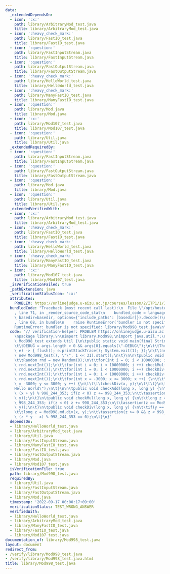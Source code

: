 ```yaml
---
data:
  _extendedDependsOn:
  - icon: ':x:'
    path: library/ArbitraryMod_test.java
    title: library/ArbitraryMod_test.java
  - icon: ':heavy_check_mark:'
    path: library/FastIO_test.java
    title: library/FastIO_test.java
  - icon: ':question:'
    path: library/FastInputStream.java
    title: library/FastInputStream.java
  - icon: ':question:'
    path: library/FastOutputStream.java
    title: library/FastOutputStream.java
  - icon: ':heavy_check_mark:'
    path: library/HelloWorld_test.java
    title: library/HelloWorld_test.java
  - icon: ':heavy_check_mark:'
    path: library/ManyFastIO_test.java
    title: library/ManyFastIO_test.java
  - icon: ':question:'
    path: library/Mod.java
    title: library/Mod.java
  - icon: ':x:'
    path: library/Mod107_test.java
    title: library/Mod107_test.java
  - icon: ':question:'
    path: library/Util.java
    title: library/Util.java
  _extendedRequiredBy:
  - icon: ':question:'
    path: library/FastInputStream.java
    title: library/FastInputStream.java
  - icon: ':question:'
    path: library/FastOutputStream.java
    title: library/FastOutputStream.java
  - icon: ':question:'
    path: library/Mod.java
    title: library/Mod.java
  - icon: ':question:'
    path: library/Util.java
    title: library/Util.java
  _extendedVerifiedWith:
  - icon: ':x:'
    path: library/ArbitraryMod_test.java
    title: library/ArbitraryMod_test.java
  - icon: ':heavy_check_mark:'
    path: library/FastIO_test.java
    title: library/FastIO_test.java
  - icon: ':heavy_check_mark:'
    path: library/HelloWorld_test.java
    title: library/HelloWorld_test.java
  - icon: ':heavy_check_mark:'
    path: library/ManyFastIO_test.java
    title: library/ManyFastIO_test.java
  - icon: ':x:'
    path: library/Mod107_test.java
    title: library/Mod107_test.java
  _isVerificationFailed: true
  _pathExtension: java
  _verificationStatusIcon: ':x:'
  attributes:
    PROBLEM: https://onlinejudge.u-aizu.ac.jp/courses/lesson/2/ITP1/1/ITP1_1_A
  bundledCode: "Traceback (most recent call last):\n  File \"/opt/hostedtoolcache/Python/3.10.6/x64/lib/python3.10/site-packages/onlinejudge_verify/documentation/build.py\"\
    , line 71, in _render_source_code_stat\n    bundled_code = language.bundle(stat.path,\
    \ basedir=basedir, options={'include_paths': [basedir]}).decode()\n  File \"/opt/hostedtoolcache/Python/3.10.6/x64/lib/python3.10/site-packages/onlinejudge_verify/languages/user_defined.py\"\
    , line 68, in bundle\n    raise RuntimeError('bundler is not specified: {}'.format(str(path)))\n\
    RuntimeError: bundler is not specified: library/Mod998_test.java\n"
  code: "// verification-helper: PROBLEM https://onlinejudge.u-aizu.ac.jp/courses/lesson/2/ITP1/1/ITP1_1_A\n\
    \npackage library;\n\nimport library.Mod998;\nimport java.util.*;\n\npublic class\
    \ Mod998_test extends Util {\n\tpublic static void main(final String[] args) {\n\
    \t\tDEBUG = args.length > 0 && args[0].equals(\"-DEBUG\");\n\t\tThread.setDefaultUncaughtExceptionHandler((t,\
    \ e) -> { flush(); e.printStackTrace(); System.exit(1); });\n\t\tnew Thread(null,\
    \ new Mod998_test(), \"\", 1 << 31).start();\n\t}\n\n\tpublic void solve() {\n\
    \t\tRandom rnd = new Random(0);\n\t\tfor(int i = 0; i < 10000000; i ++) checkAdd(rnd.nextInt(),\
    \ rnd.nextInt());\n\t\tfor(int i = 0; i < 10000000; i ++) checkMul(rnd.nextInt(),\
    \ rnd.nextInt());\n\t\tfor(int i = 0; i < 10000000; i ++) checkDiv(rnd.nextInt(),\
    \ rnd.nextInt());\n\t\tfor(int i = 0; i < 10000000; i ++) checkDiv(rnd.nextInt(),\
    \ rnd.nextInt());\n\t\tfor(int x = -3000; x <= 3000; x ++) {\n\t\t\tfor(int y\
    \ = -3000; y <= 3000; y ++) {\n\t\t\t\tcheckDiv(x, y);\n\t\t\t}\n\t\t}\n\t\tprtln(\"\
    Hello World\");\n\t}\n\n\tpublic void checkAdd(long x, long y) {\n\t\tlong z =\
    \ (x + y) % 998_244_353; if(z < 0) z += 998_244_353;\n\t\tassertion(z == Mod998.md.add(x,\
    \ y));\n\t}\n\tpublic void checkMul(long x, long y) {\n\t\tlong z = (x * y) %\
    \ 998_244_353; if(z < 0) z += 998_244_353;\n\t\tassertion(z == Mod998.md.mul(x,\
    \ y));\n\t}\n\tpublic void checkDiv(long x, long y) {\n\t\tif(y == 0) return;\n\
    \t\tlong z = Mod998.md.div(x, y);\n\t\tassertion(z >= 0 && z < 998_244_353 &&\
    \ (z * y - x) % 998_244_353 == 0);\n\t}\n}"
  dependsOn:
  - library/HelloWorld_test.java
  - library/ArbitraryMod_test.java
  - library/Util.java
  - library/FastInputStream.java
  - library/ManyFastIO_test.java
  - library/FastIO_test.java
  - library/FastOutputStream.java
  - library/Mod.java
  - library/Mod107_test.java
  isVerificationFile: true
  path: library/Mod998_test.java
  requiredBy:
  - library/Util.java
  - library/FastInputStream.java
  - library/FastOutputStream.java
  - library/Mod.java
  timestamp: '2022-09-17 00:00:17+09:00'
  verificationStatus: TEST_WRONG_ANSWER
  verifiedWith:
  - library/HelloWorld_test.java
  - library/ArbitraryMod_test.java
  - library/ManyFastIO_test.java
  - library/FastIO_test.java
  - library/Mod107_test.java
documentation_of: library/Mod998_test.java
layout: document
redirect_from:
- /verify/library/Mod998_test.java
- /verify/library/Mod998_test.java.html
title: library/Mod998_test.java
---
```

